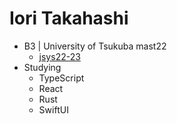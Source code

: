 # Iori Takahashi
- B3 | University of Tsukuba mast22
  - [jsys22-23](https://github.com/sohosai)
- Studying
  - TypeScript
  - React
  - Rust
  - SwiftUI
